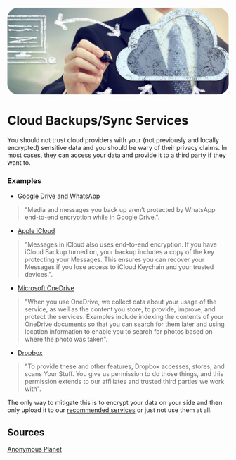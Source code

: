 ![Cover](../assets/cloud.png)

# Cloud Backups/Sync Services
You should not trust cloud providers with your (not previously and locally encrypted) sensitive data and you should be wary of their privacy claims. In most cases, they can access your data and provide it to a third party if they want to.

### Examples
- [Google Drive and WhatsApp](https://web.archive.org/web/https://faq.whatsapp.com/android/chats/about-google-drive-backups/)
> "Media and messages you back up aren’t protected by WhatsApp end-to-end encryption while in Google Drive.".
- [Apple iCloud](https://web.archive.org/web/https://support.apple.com/en-us/HT202303)
> "Messages in iCloud also uses end-to-end encryption. If you have iCloud Backup turned on, your backup includes a copy of the key protecting your Messages. This ensures you can recover your Messages if you lose access to iCloud Keychain and your trusted devices.".
- [Microsoft OneDrive](https://web.archive.org/web/https://privacy.microsoft.com/en-us/privacystatement)
> "When you use OneDrive, we collect data about your usage of the service, as well as the content you store, to provide, improve, and protect the services. Examples include indexing the contents of your OneDrive documents so that you can search for them later and using location information to enable you to search for photos based on where the photo was taken".
- [Dropbox](https://web.archive.org/web/https://www.dropbox.com/privacy#terms)
> "To provide these and other features, Dropbox accesses, stores, and scans Your Stuff. You give us permission to do those things, and this permission extends to our affiliates and trusted third parties we work with".

The only way to mitigate this is to encrypt your data on your side and then only upload it to our [recommended services](/recommendations/providers/cloud-storage) or just not use them at all.

## Sources
[Anonymous Planet](https://anonymousplanet.org/)